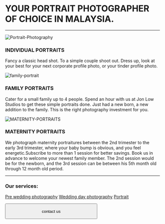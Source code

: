 # YOUR PORTRAIT PHOTOGRAPHER OF CHOICE IN MALAYSIA.
---------
![Portrait-Photography](/Portrait-Photography-01.jpg)

### INDIVIDUAL PORTRAITS
Fancy a classic head shot. To a simple couple shoot out. Dress up, look at your best for your next corporate profile photo, or  your tinder profile photo.

![family-portrait](/family-portrait.jpg)

### FAMILY PORTRAITS
Cater for a small family up to 4 people. Spend an hour with us at Jon Low Studios to get these simple portraits done. Just had a new born, a new addition to the family. This is the right photography investment for you.

![MATERNITY-PORTRAITS](/MATERNITY-PORTRAITS.jpg)

### MATERNITY PORTRAITS
We photograph maternity portraitures between the 2nd trimester to the early 3rd trimester, where your baby bump is obvious, and you feel energetic.Subscribe to more than 1 session for better savings. Book us in advance to welcome your newest family member. The 2nd session would be for the newborn, and the 3rd session can be between his 5th month old through 12 month old period.



--------------------
### Our services:
[Pre wedding photography](/pre-wedding-photography/)
[Wedding day photography](/wedding-day-photography/)
[Portrait](/portrait-photography/)

<a href="/join-dreamana/"><button style="width:300px;height:50px;color:black">contact us</button></a>